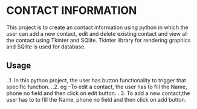# **CONTACT INFORMATION**


This project is to create an contact information using python in which the user can add a new contact, edit and delete existing contact and view all the contact using Tkinter and SQlite. Tkinter library for rendering graphics and SQlite is used for database.


## **Usage**

..1. In this python project, the user has button functionality to trigger that specific function.
..2. eg –To edit a contact, the user has to fill the Name, phone no field and then click on edit button.
..3. To add a new contact,the user has to to fill the Name, phone no field and then click on add button.
